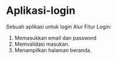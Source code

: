 # Aplikasi-login
Sebuah aplikasi untuk login
Alur Fitur Login:
1. Memasukkan email dan password
2. Memvalidasi masukan.
3. Menampilkan halaman beranda.

